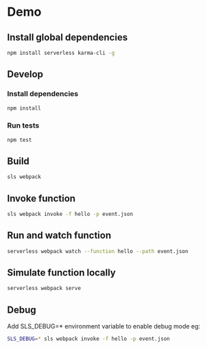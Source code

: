 # Demo


## Install global dependencies
```bash
npm install serverless karma-cli -g
```

## Develop

### Install dependencies
```bash
npm install
```

### Run tests
```bash
npm test
```

## Build
```bash
sls webpack
```

## Invoke function
```bash
sls webpack invoke -f hello -p event.json
```


## Run and watch function
```bash
serverless webpack watch --function hello --path event.json
```

## Simulate function locally
```bash
serverless webpack serve
```
## Debug
Add SLS_DEBUG=* environment variable to enable debug mode eg:
```bash
SLS_DEBUG=* sls webpack invoke -f hello -p event.json
```